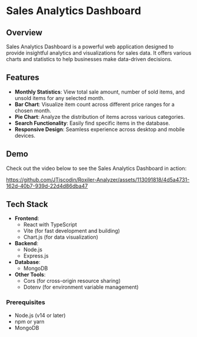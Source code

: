 # Sales Analytics Dashboard

## Overview

Sales Analytics Dashboard is a powerful web application designed to provide insightful analytics and visualizations for sales data. It offers various charts and statistics to help businesses make data-driven decisions.

## Features

- **Monthly Statistics**: View total sale amount, number of sold items, and unsold items for any selected month.
- **Bar Chart**: Visualize item count across different price ranges for a chosen month.
- **Pie Chart**: Analyze the distribution of items across various categories.
- **Search Functionality**: Easily find specific items in the database.
- **Responsive Design**: Seamless experience across desktop and mobile devices.

## Demo

Check out the video below to see the Sales Analytics Dashboard in action:



https://github.com/JTiscodin/Roxiler-Analyzer/assets/113091818/4d5a4731-162d-40b7-939d-22d4d86dba47



## Tech Stack

- **Frontend**: 
  - React with TypeScript
  - Vite (for fast development and building)
  - Chart.js (for data visualization)
- **Backend**:
  - Node.js
  - Express.js
- **Database**:
  - MongoDB
- **Other Tools**:
  - Cors (for cross-origin resource sharing)
  - Dotenv (for environment variable management)

### Prerequisites

- Node.js (v14 or later)
- npm or yarn
- MongoDB
